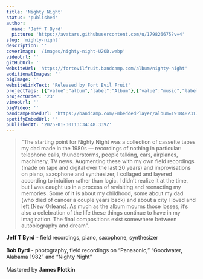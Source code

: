 ```yaml
---
title: 'Nighty Night'
status: 'published'
author:
  name: 'Jeff T Byrd'
  picture: 'https://avatars.githubusercontent.com/u/179826675?v=4'
slug: 'nighty-night'
description: ''
coverImage: '/images/nighty-night-U2OD.webp'
videoUrl: ''
gitHubUrl: ''
websiteUrl: 'https://fortevilfruit.bandcamp.com/album/nighty-night'
additionalImages: ''
bigImage: ''
websiteLinkText: 'Released by Fort Evil Fruit'
projectTags: [{"value":"album","label":"Album"},{"value":"music","label":"Music"}]
projectOrder: '23'
vimeoUrl: ''
bigVideo: ''
bandcampEmbedUrl: 'https://bandcamp.com/EmbeddedPlayer/album=1918482317/size=large/bgcol=ffffff/linkcol=0687f5/transparent=true/'
spotifyEmbedUrl: ''
publishedAt: '2025-01-30T13:34:48.339Z'
---
```


> "The starting point for Nighty Night was a collection of cassette tapes my dad made in the 1980s — recordings of nothing in particular: telephone calls, thunderstorms, people talking, cars, airplanes, machinery, TV news. Augmenting these with my own field recordings (made on tape and digital over the last 20 years) and improvisations on piano, saxophone and synthesizer, I collaged and layered according to intuition rather than logic. I didn’t realize it at the time, but I was caught up in a process of revisiting and reenacting my memories. Some of it is about my childhood, some about my dad (who died of cancer a couple years back) and about a city I loved and left (New Orleans). As much as the album mourns those losses, it’s also a celebration of the life these things continue to have in my imagination. The final compositions exist somewhere between autobiography and dream".

**Jeff T Byrd** - field recordings, piano, saxophone, synthesizer\
\
**Bob Byrd** - photography, field recordings on “Panasonic,” “Goodwater, Alabama 1982” and “Nighty Night”\
\
Mastered by **James Plotkin**